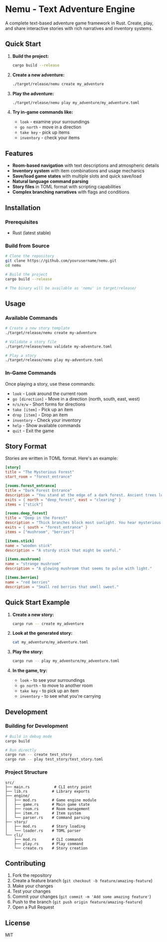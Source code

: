 # Nemu - Text Adventure Engine

A complete text-based adventure game framework in Rust. Create, play, and share interactive stories with rich narratives and inventory systems.

## Quick Start

1. **Build the project:**
   ```bash
   cargo build --release
   ```

2. **Create a new adventure:**
   ```bash
   ./target/release/nemu create my_adventure
   ```

3. **Play the adventure:**
   ```bash
   ./target/release/nemu play my_adventure/my_adventure.toml
   ```

4. **Try in-game commands like:**
   - `look` - examine your surroundings
   - `go north` - move in a direction
   - `take key` - pick up items
   - `inventory` - check your items

## Features

- **Room-based navigation** with text descriptions and atmospheric details
- **Inventory system** with item combinations and usage mechanics
- **Save/load game states** with multiple slots and quick save/load
- **Natural language command parsing**
- **Story files** in TOML format with scripting capabilities
- **Complex branching narratives** with flags and conditions

## Installation

### Prerequisites
- Rust (latest stable)

### Build from Source
```bash
# Clone the repository
git clone https://github.com/yourusername/nemu.git
cd nemu

# Build the project
cargo build --release

# The binary will be available as 'nemu' in target/release/
```

## Usage

### Available Commands
```bash
# Create a new story template
./target/release/nemu create my-adventure

# Validate a story file
./target/release/nemu validate my-adventure.toml

# Play a story
./target/release/nemu play my-adventure.toml
```

### In-Game Commands
Once playing a story, use these commands:
- `look` - Look around the current room
- `go [direction]` - Move in a direction (north, south, east, west)
- `n/s/e/w` - Short forms for directions
- `take [item]` - Pick up an item
- `drop [item]` - Drop an item
- `inventory` - Check your inventory
- `help` - Show available commands
- `quit` - Exit the game

## Story Format

Stories are written in TOML format. Here's an example:

```toml
[story]
title = "The Mysterious Forest"
start_room = "forest_entrance"

[rooms.forest_entrance]
title = "Dark Forest Entrance"
description = "You stand at the edge of a dark forest. Ancient trees loom overhead."
exits = { north = "deep_forest", east = "clearing" }
items = ["stick"]

[rooms.deep_forest]
title = "Deep in the Forest"
description = "Thick branches block most sunlight. You hear mysterious sounds."
exits = { south = "forest_entrance" }
items = ["mushroom", "berries"]

[items.stick]
name = "wooden stick"
description = "A sturdy stick that might be useful."

[items.mushroom]
name = "strange mushroom"
description = "A glowing mushroom that seems to pulse with light."

[items.berries]
name = "red berries"
description = "Small red berries that smell sweet."
```

## Quick Start Example

1. **Create a new story:**
   ```bash
   cargo run -- create my_adventure
   ```

2. **Look at the generated story:**
   ```bash
   cat my_adventure/my_adventure.toml
   ```

3. **Play the story:**
   ```bash
   cargo run -- play my_adventure/my_adventure.toml
   ```

4. **In the game, try:**
   - `look` - to see your surroundings
   - `go north` - to move to another room
   - `take key` - to pick up an item
   - `inventory` - to see what you're carrying

## Development

### Building for Development
```bash
# Build in debug mode
cargo build

# Run directly
cargo run -- create test_story
cargo run -- play test_story/test_story.toml
```

### Project Structure
```
src/
├── main.rs           # CLI entry point
├── lib.rs           # Library exports
├── engine/
│   ├── mod.rs       # Game engine module
│   ├── game.rs      # Main game state
│   ├── room.rs      # Room management
│   ├── item.rs      # Item system
│   └── parser.rs    # Command parsing
├── story/
│   ├── mod.rs       # Story loading
│   └── loader.rs    # TOML parser
└── cli/
    ├── mod.rs       # CLI commands
    ├── play.rs      # Play command
    └── create.rs    # Story creation
```

## Contributing

1. Fork the repository
2. Create a feature branch (`git checkout -b feature/amazing-feature`)
3. Make your changes
4. Test your changes
5. Commit your changes (`git commit -m 'Add some amazing feature'`)
6. Push to the branch (`git push origin feature/amazing-feature`)
7. Open a Pull Request

## License

MIT